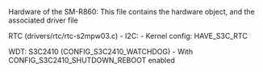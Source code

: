 Hardware of the SM-R860:
This file contains the hardware object, and the associated driver file

RTC (drivers/rtc/rtc-s2mpw03.c) - I2C:
    - Kernel config: HAVE_S3C_RTC

WDT: S3C2410 (CONFIG_S3C2410_WATCHDOG)
    - With CONFIG_S3C2410_SHUTDOWN_REBOOT enabled

